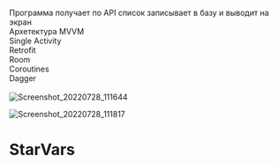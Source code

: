 Программа получает по API список записывает в базу и выводит на экран <br>
Архетектура MVVM<br>
Single Activity<br>
Retrofit<br>
Room<br>
Coroutines<br>
Dagger<br><br>
![Screenshot_20220728_111644](https://user-images.githubusercontent.com/92829426/181457510-e575d465-bbe4-4d60-b34e-33ef1fccfcf5.jpg)


![Screenshot_20220728_111817](https://user-images.githubusercontent.com/92829426/181457518-9f27394a-904c-4ca3-a770-cdf70199b3a6.jpg)


# StarVars


